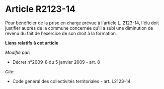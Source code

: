 # Article R2123-14

Pour bénéficier de la prise en charge prévue à l'article L. 2123-14, l'élu doit justifier auprès de la commune concernée
qu'il a subi une diminution de revenu du fait de l'exercice de son droit à la formation.

**Liens relatifs à cet article**

_Modifié par_:

  - Décret n°2009-8 du 5 janvier 2009 - art. 8

_Cite_:

  - Code général des collectivités territoriales - art. L2123-14
